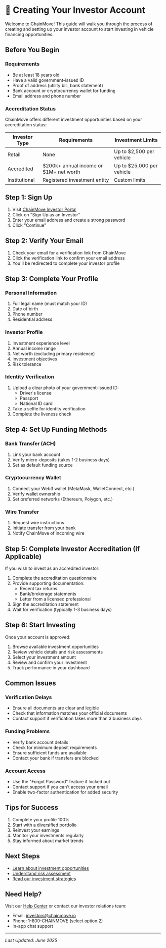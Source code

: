 # 📝 Creating Your Investor Account

Welcome to ChainMove! This guide will walk you through the process of creating and setting up your investor account to start investing in vehicle financing opportunities.

## Before You Begin

### Requirements
- Be at least 18 years old
- Have a valid government-issued ID
- Proof of address (utility bill, bank statement)
- Bank account or cryptocurrency wallet for funding
- Email address and phone number

### Accreditation Status
ChainMove offers different investment opportunities based on your accreditation status:

| Investor Type | Requirements | Investment Limits |
|--------------|--------------|-------------------|
| Retail | None | Up to $2,500 per vehicle |
| Accredited | $200k+ annual income or $1M+ net worth | Up to $25,000 per vehicle |
| Institutional | Registered investment entity | Custom limits |

## Step 1: Sign Up

1. Visit [ChainMove Investor Portal](https://invest.chainmove.io/signup)
2. Click on "Sign Up as an Investor"
3. Enter your email address and create a strong password
4. Click "Continue"

## Step 2: Verify Your Email

1. Check your email for a verification link from ChainMove
2. Click the verification link to confirm your email address
3. You'll be redirected to complete your investor profile

## Step 3: Complete Your Profile

### Personal Information
1. Full legal name (must match your ID)
2. Date of birth
3. Phone number
4. Residential address

### Investor Profile
1. Investment experience level
2. Annual income range
3. Net worth (excluding primary residence)
4. Investment objectives
5. Risk tolerance

### Identity Verification
1. Upload a clear photo of your government-issued ID:
   - Driver's license
   - Passport
   - National ID card
2. Take a selfie for identity verification
3. Complete the liveness check

## Step 4: Set Up Funding Methods

### Bank Transfer (ACH)
1. Link your bank account
2. Verify micro-deposits (takes 1-2 business days)
3. Set as default funding source

### Cryptocurrency Wallet
1. Connect your Web3 wallet (MetaMask, WalletConnect, etc.)
2. Verify wallet ownership
3. Set preferred networks (Ethereum, Polygon, etc.)

### Wire Transfer
1. Request wire instructions
2. Initiate transfer from your bank
3. Notify ChainMove of incoming wire

## Step 5: Complete Investor Accreditation (If Applicable)

If you wish to invest as an accredited investor:

1. Complete the accreditation questionnaire
2. Provide supporting documentation:
   - Recent tax returns
   - Bank/brokerage statements
   - Letter from a licensed professional
3. Sign the accreditation statement
4. Wait for verification (typically 1-3 business days)

## Step 6: Start Investing

Once your account is approved:
1. Browse available investment opportunities
2. Review vehicle details and risk assessments
3. Select your investment amount
4. Review and confirm your investment
5. Track performance in your dashboard

## Common Issues

### Verification Delays
- Ensure all documents are clear and legible
- Check that information matches your official documents
- Contact support if verification takes more than 3 business days

### Funding Problems
- Verify bank account details
- Check for minimum deposit requirements
- Ensure sufficient funds are available
- Contact your bank if transfers are blocked

### Account Access
- Use the "Forgot Password" feature if locked out
- Contact support if you can't access your email
- Enable two-factor authentication for added security

## Tips for Success

1. Complete your profile 100%
2. Start with a diversified portfolio
3. Reinvest your earnings
4. Monitor your investments regularly
5. Stay informed about market trends

## Next Steps

- [Learn about investment opportunities](../investing/opportunities.md)
- [Understand risk assessment](../investing/risk-assessment.md)
- [Read our investment strategies](../investing/strategies.md)

## Need Help?

Visit our [Help Center](https://help.chainmove.io) or contact our investor relations team:
- Email: investors@chainmove.io
- Phone: 1-800-CHAINMOVE (select option 2)
- In-app chat support

---

*Last Updated: June 2025*

